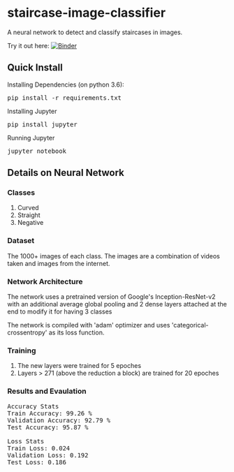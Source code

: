# staircase-image-classifier
A neural network to detect and classify staircases in images.

Try it out here: [![Binder](https://mybinder.org/badge_logo.svg)](https://mybinder.org/v2/gh/BrandonTang89/Staircase-Image-Classifier/master?filepath=Stairs_Prediction_jsonnpy.ipynb)
## Quick Install
Installing Dependencies (on python 3.6):
<pre>pip install -r requirements.txt</pre>

Installing Jupyter
<pre>pip install jupyter</pre>

Running Jupyter
<pre>jupyter notebook</pre>

## Details on Neural Network
### Classes
1. Curved
2. Straight
3. Negative

### Dataset
The 1000+ images of each class. The images are a combination of videos taken and images from the internet.

### Network Architecture
The network uses a pretrained version of Google's Inception-ResNet-v2 with an additional average global pooling and 2 dense layers attached at the end to modify it for having 3 classes

The network is compiled with 'adam' optimizer and uses 'categorical-crossentropy' as its loss function.

### Training
1. The new layers were trained for 5 epoches
2. Layers > 271 (above the reduction a block) are trained for 20 epoches

### Results and Evaulation
<pre>
Accuracy Stats
Train Accuracy: 99.26 %
Validation Accuracy: 92.79 %
Test Accuracy: 95.87 %

Loss Stats
Train Loss: 0.024
Validation Loss: 0.192
Test Loss: 0.186
</pre>
